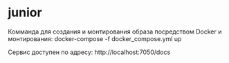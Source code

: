 # junior
Комманда для создания и монтирования образа посредством Docker и монтирования:
    docker-compose -f docker_compose.yml up

Сервис доступен по адресу:
    http://localhost:7050/docs
